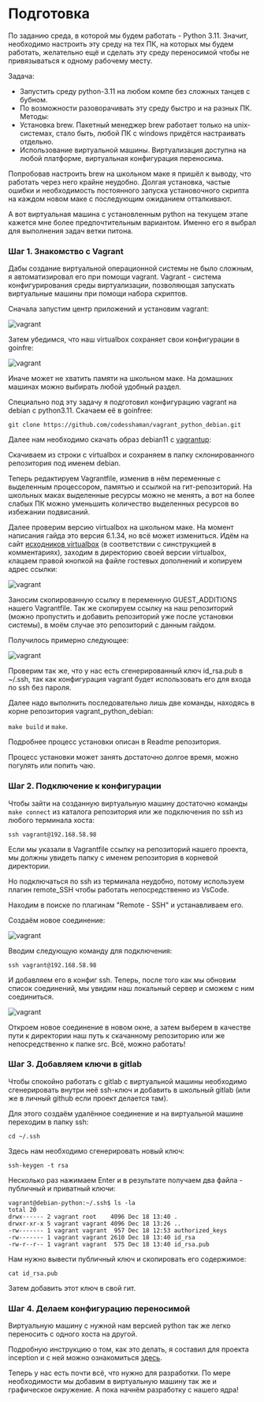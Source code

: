 # Подготовка

По заданию среда, в которой мы будем работать - Python 3.11. Значит, необходимо настроить эту среду на тех ПК, на которых мы будем работать, желательно ещё и сделать эту среду переносимой чтобы не привязываться к одному рабочему месту.

Задача: 
- Запустить среду python-3.11 на любом компе без сложных танцев с бубном.
- По возможности разоворачивать эту среду быстро и на разных ПК.
Методы: 
- Установка brew. Пакетный менеджер brew работает только на unix-системах, стало быть, любой ПК с windows придётся настраивать отдельно.
- Использование виртуальной машины. Виртуализация доступна на любой платформе, виртуальная конфигурация переносима.

Попробовав настроить brew на школьном маке я пришёл к выводу, что работать через него крайне неудобно. Долгая установка, частые ошибки и необходимость постоянного запуска установочного скрипта на каждом новом маке с последующим ожиданием отталкивают.

А вот виртуальная машина с установленным python на текущем этапе кажется мне более предпочтительным вариантом. Именно его я выбрал для выполнения задач ветки питона.

### Шаг 1. Знакомство с Vagrant

Дабы создание виртуальной операционной системы не было сложным, я автоматизировал его при помощи vagrant. Vagrant - система конфигурирования среды виртуализации, позволяющая запускать виртуальные машины при помощи набора скриптов.

Сначала запустим центр приложений и установим vagrant:

![vagrant](media/vagrant/step_00.png)

Затем убедимся, что наш virtualbox сохраняет свои конфигурации в goinfre:

![vagrant](media/vagrant/step_02.png)

Иначе может не хватить памяти на школьном маке. На домашних машинах можно выбирать любой удобный раздел.

Специально под эту задачу я подготовил конфигурацию vagrant на debian с python3.11. Скачаем её в goinfree:

``git clone https://github.com/codesshaman/vagrant_python_debian.git``

Далее нам необходимо скачать образ debian11 с [vagrantup](https://app.vagrantup.com/bento/boxes/debian-11.5 "vagrantup"):

Скачиваем из строки с virtualbox и сохраняем в папку склонированного репозитория под именем debian.

Теперь редактируем Vagrantfile, изменив в нём переменные с выделенным процессором, памятью и ссылкой на гит-репозиторий. На школьных маках выделенные ресурсы можно не менять, а вот на более слабых ПК можно уменьшить количество выделенных ресурсов во избежании подвисаний. 

Далее проверим версию virtualbox на школьном маке. На момент написания гайда это версия 6.1.34, но всё может измениться. Идём на сайт [исходников virtualbox](http://download.virtualbox.org/virtualbox/) (в соответствии с синструкцией в комментариях), заходим в директорию своей версии virtualbox, клацаем правой кнопкой на файле гостевых дополнений и копируем адрес ссылки:

![vagrant](media/vagrant/step_01.png)

Заносим скопированную ссылку в переменную GUEST_ADDITIONS нашего Vagrantfile. Так же скопируем ссылку на наш репозиторий (можно пропустить и добавить репозиторий уже после установки системы), в моём случае это репозиторий с данным гайдом.

Получилось примерно следующее:

![vagrant](media/vagrant/step_05.png)

Проверим так же, что у нас есть сгенерированный ключ id_rsa.pub в ~/.ssh, так как конфигурация vagrant будет использовать его для входа по ssh без пароля.

Далее надо выполнить последовательно лишь две команды, находясь в корне репозитория vagrant_python_debian:

``make build`` и ``make``.

Подробнее процесс установки описан в Readme репозитория.

Процесс установки может занять достаточно долгое время, можно погулять или попить чаю.

### Шаг 2. Подключение к конфигурации

Чтобы зайти на созданную виртуальную машину достаточно команды ``make connect`` из каталога репозитория или же подключения по ssh из любого терминала хоста:

``ssh vagrant@192.168.58.98``

Если мы указали в Vagrantfile ссылку на репозиторий нашего проекта, мы должны увидеть папку с именем репозитория в корневой директории.

Но подключаться по ssh из терминала неудобно, потому используем плагин remote_SSH чтобы работать непосредственно из VsCode.

Находим в поиске по плагинам "Remote - SSH" и устанавливаем его.

Создаём новое соединение:

![vagrant](media/vagrant/step_03.png)

Вводим следующую команду для подключения:

``ssh vagrant@192.168.58.98``

И добавляем его в конфиг ssh. Теперь, после того как мы обновим список соединений, мы увидим наш локальный сервер и сможем с ним соединиться.

![vagrant](media/vagrant/step_04.png)

Откроем новое соединение в новом окне, а затем выберем в качестве пути к директории наш путь к скачанному репозиторию или же непосредственно к папке src. Всё, можно работать!

### Шаг 3. Добавляем ключи в gitlab

Чтобы спокойно работать с gitlab с виртуальной машины необходимо сгенерировать внутри неё ssh-ключ и добавить в школьный gitlab (или же в личный github если проект делается там).

Для этого создаём удалённое соединение и на виртуальной машине переходим в папку ssh:

``cd ~/.ssh``

Здесь нам необходимо сгенерировать новый ключ:

``ssh-keygen -t rsa``

Несколько раз нажимаем Enter и в результате получаем два файла - публичный и приватный ключи:

```
vagrant@debian-python:~/.ssh$ ls -la
total 20
drwx------ 2 vagrant root    4096 Dec 18 13:40 .
drwxr-xr-x 5 vagrant vagrant 4096 Dec 18 13:26 ..
-rw------- 1 vagrant vagrant  957 Dec 18 12:53 authorized_keys
-rw------- 1 vagrant vagrant 2610 Dec 18 13:40 id_rsa
-rw-r--r-- 1 vagrant vagrant  575 Dec 18 13:40 id_rsa.pub
```

Нам нужно вывести публичный ключ и скопировать его содержимое:

``cat id_rsa.pub``

Затем добавить этот ключ в свой гит.

### Шаг 4. Делаем конфигурацию переносимой

Виртуальную машину с нужной нам версией python так же легко переносить с одного хоста на другой.

Подробную инструкцию о том, как это делать, я составил для проекта inception и с ней можно ознакомиться [здесь](https://github.com/codesshaman/inception/blob/main/03_CLOUD_STORAGE.md).

Теперь у нас есть почти всё, что нужно для разработки. По мере необходимости мы добавим в виртуальную машину так же и графическое окружение. А пока начнём разработку с нашего ядра!